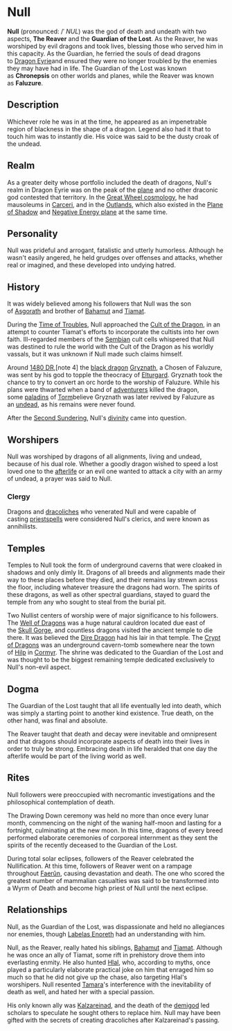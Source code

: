 # Null

**Null** (pronounced: /ˈ _NUL_) was the god of death and undeath with two aspects, **The Reaver** and the **Guardian of the Lost**. As the Reaver, he was worshiped by evil dragons and took lives, blessing those who served him in this capacity. As the Guardian, he ferried the souls of dead dragons to [Dragon Eyrie](https://forgottenrealms.fandom.com/wiki/Dragon_Eyrie "Dragon Eyrie")and ensured they were no longer troubled by the enemies they may have had in life. The Guardian of the Lost was known as **Chronepsis** on other worlds and planes, while the Reaver was known as **Faluzure**.

## Description

Whichever role he was in at the time, he appeared as an impenetrable region of blackness in the shape of a dragon. Legend also had it that to touch him was to instantly die. His voice was said to be the dusty croak of the undead.

## Realm

As a greater deity whose portfolio included the death of dragons, Null's realm in Dragon Eyrie was on the peak of the [plane](https://forgottenrealms.fandom.com/wiki/Plane "Plane") and no other draconic god contested that territory. In the [Great Wheel cosmology](https://forgottenrealms.fandom.com/wiki/Great_Wheel_cosmology "Great Wheel cosmology"), he had mausoleums in [Carceri](https://forgottenrealms.fandom.com/wiki/Carceri "Carceri"), and in the [Outlands](https://forgottenrealms.fandom.com/wiki/Outlands "Outlands"), which also existed in the [Plane of Shadow](https://forgottenrealms.fandom.com/wiki/Plane_of_Shadow "Plane of Shadow") and [Negative Energy plane](https://forgottenrealms.fandom.com/wiki/Negative_Energy_plane "Negative Energy plane") at the same time.

## Personality

Null was prideful and arrogant, fatalistic and utterly humorless. Although he wasn't easily angered, he held grudges over offenses and attacks, whether real or imagined, and these developed into undying hatred.

## History

It was widely believed among his followers that Null was the son of [Asgorath](https://forgottenrealms.fandom.com/wiki/Asgorath "Asgorath") and brother of [Bahamut](https://forgottenrealms.fandom.com/wiki/Bahamut "Bahamut") and [Tiamat](https://forgottenrealms.fandom.com/wiki/Tiamat "Tiamat").

During the [Time of Troubles](https://forgottenrealms.fandom.com/wiki/Time_of_Troubles "Time of Troubles"), Null approached the [Cult of the Dragon](https://forgottenrealms.fandom.com/wiki/Cult_of_the_Dragon "Cult of the Dragon"), in an attempt to counter Tiamat's efforts to incorporate the cultists into her own faith. Ill-regarded members of the [Sembian](https://forgottenrealms.fandom.com/wiki/Sembian "Sembian") cult cells whispered that Null was destined to rule the world with the Cult of the Dragon as his worldly vassals, but it was unknown if Null made such claims himself.

Around [1480 DR](https://forgottenrealms.fandom.com/wiki/1480_DR "1480 DR"),[note 4] the [black dragon](https://forgottenrealms.fandom.com/wiki/Black_dragon "Black dragon") [Gryznath](https://forgottenrealms.fandom.com/wiki/Gryznath "Gryznath"), a Chosen of Faluzure, was sent by his god to topple the theocracy of [Elturgard](https://forgottenrealms.fandom.com/wiki/Elturgard "Elturgard"). Gryznath took the chance to try to convert an orc horde to the worship of Faluzure. While his plans were thwarted when a band of [adventurers](https://forgottenrealms.fandom.com/wiki/Adventurer "Adventurer") killed the dragon, some [paladins](https://forgottenrealms.fandom.com/wiki/Paladin "Paladin") of [Torm](https://forgottenrealms.fandom.com/wiki/Torm "Torm")believe Gryznath was later revived by Faluzure as an [undead](https://forgottenrealms.fandom.com/wiki/Undead "Undead"), as his remains were never found.

After the [Second Sundering](https://forgottenrealms.fandom.com/wiki/Second_Sundering "Second Sundering"), Null's [divinity](https://forgottenrealms.fandom.com/wiki/Divinity "Divinity") came into question.

## Worshipers

Null was worshiped by dragons of all alignments, living and undead, because of his dual role. Whether a goodly dragon wished to speed a lost loved one to the [afterlife](https://forgottenrealms.fandom.com/wiki/Afterlife "Afterlife") or an evil one wanted to attack a city with an army of undead, a prayer was said to Null.

### Clergy

Dragons and [dracoliches](https://forgottenrealms.fandom.com/wiki/Dracolich "Dracolich") who venerated Null and were capable of casting [priest](https://forgottenrealms.fandom.com/wiki/Priest "Priest")[spells](https://forgottenrealms.fandom.com/wiki/Spell "Spell") were considered Null's clerics, and were known as annihilists.

## Temples

Temples to Null took the form of underground caverns that were cloaked in shadows and only dimly lit. Dragons of all breeds and alignments made their way to these places before they died, and their remains lay strewn across the floor, including whatever treasure the dragons had worn. The spirits of these dragons, as well as other spectral guardians, stayed to guard the temple from any who sought to steal from the burial pit.

Two Nullist centers of worship were of major significance to his followers. The [Well of Dragons](https://forgottenrealms.fandom.com/wiki/Well_of_Dragons "Well of Dragons") was a huge natural cauldron located due east of the [Skull Gorge](https://forgottenrealms.fandom.com/wiki/Skull_Gorge "Skull Gorge"), and countless dragons visited the ancient temple to die there. It was believed the [Dire Dragon](https://forgottenrealms.fandom.com/wiki/Dire_Dragon "Dire Dragon") had his lair in that temple. The [Crypt of Dragons](https://forgottenrealms.fandom.com/wiki/Crypt_of_Dragons "Crypt of Dragons") was an underground cavern-tomb somewhere near the town of [Hilp](https://forgottenrealms.fandom.com/wiki/Hilp "Hilp") in [Cormyr](https://forgottenrealms.fandom.com/wiki/Cormyr "Cormyr"). The shrine was dedicated to the Guardian of the Lost and was thought to be the biggest remaining temple dedicated exclusively to Null's non-evil aspect.

## Dogma

The Guardian of the Lost taught that all life eventually led into death, which was simply a starting point to another kind existence. True death, on the other hand, was final and absolute.

The Reaver taught that death and decay were inevitable and omnipresent and that dragons should incorporate aspects of death into their lives in order to truly be strong. Embracing death in life heralded that one day the afterlife would be part of the living world as well.

## Rites

Null followers were preoccupied with necromantic investigations and the philosophical contemplation of death.

The Drawing Down ceremony was held no more than once every lunar month, commencing on the night of the waning half-moon and lasting for a fortnight, culminating at the new moon. In this time, dragons of every breed performed elaborate ceremonies of corporeal internment as they sent the spirits of the recently deceased to the Guardian of the Lost.

During total solar eclipses, followers of the Reaver celebrated the Nullification. At this time, followers of Reaver went on a rampage throughout [Faerûn](https://forgottenrealms.fandom.com/wiki/Faer%C3%BBn "Faerûn"), causing devastation and death. The one who scored the greatest number of mammalian casualties was said to be transformed into a Wyrm of Death and become high priest of Null until the next eclipse.

## Relationships

Null, as the Guardian of the Lost, was dispassionate and held no allegiances nor enemies, though [Labelas Enoreth](https://forgottenrealms.fandom.com/wiki/Labelas_Enoreth "Labelas Enoreth") had an understanding with him.

Null, as the Reaver, really hated his siblings, [Bahamut](https://forgottenrealms.fandom.com/wiki/Bahamut "Bahamut") and [Tiamat](https://forgottenrealms.fandom.com/wiki/Tiamat "Tiamat"). Although he was once an ally of Tiamat, some rift in prehistory drove them into everlasting enmity. He also hunted [Hlal](https://forgottenrealms.fandom.com/wiki/Hlal "Hlal"), who, according to myths, once played a particularly elaborate practical joke on him that enraged him so much so that he did not give up the chase, also targeting Hlal's worshipers. Null resented [Tamara](https://forgottenrealms.fandom.com/wiki/Tamara "Tamara")'s interference with the inevitability of death as well, and hated her with a special passion.

His only known ally was [Kalzareinad](https://forgottenrealms.fandom.com/wiki/Kalzareinad "Kalzareinad"), and the death of the [demigod](https://forgottenrealms.fandom.com/wiki/Demigod "Demigod") led scholars to speculate he sought others to replace him. Null may have been gifted with the secrets of creating dracoliches after Kalzareinad's passing.